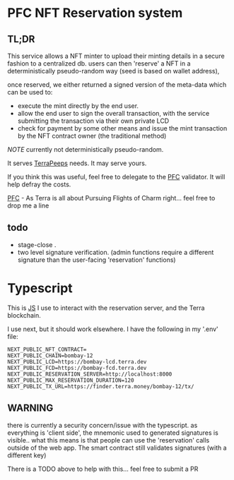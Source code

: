 # PFC NFT Reservation system

## TL;DR
This service allows a NFT minter to upload their minting details in a secure fashion to a centralized db.
users can then 'reserve' a NFT in a deterministically pseudo-random way (seed is based on wallet address), 

once reserved, we either returned a signed version of the meta-data which can be used to:
- execute the mint directly by the end user.
- allow the end user to sign the overall transaction, with the service submitting the transaction via their own private LCD
- check for payment by some other means and issue the mint transaction by the NFT contract owner (the traditional method)

*NOTE* currently not deterministically pseudo-random.

It serves [TerraPeeps](https://terrapeeps.com) needs. It may serve yours.

If you think this was useful, feel free to delegate to the [PFC](https://station.terra.money/validator/terravaloper12g4nkvsjjnl0t7fvq3hdcw7y8dc9fq69nyeu9q) validator. It will help defray the costs.

[PFC](https://twitter.com/PFC_Validator) - As Terra is all about Pursuing Flights of Charm right... feel free to drop me a line


## todo
- stage-close .
- two level signature verification. (admin functions require a different signature than the user-facing 'reservation' functions)

# Typescript
This is  [JS](https://github.com/PFC-Validator/pfc-reservations/blob/main/js/nft.ts) I use to interact with the reservation server, and the Terra blockchain.

I use next, but it should work elsewhere.
I have the following in my '.env' file:
```shell
NEXT_PUBLIC_NFT_CONTRACT=
NEXT_PUBLIC_CHAIN=bombay-12
NEXT_PUBLIC_LCD=https://bombay-lcd.terra.dev
NEXT_PUBLIC_FCD=https://bombay-fcd.terra.dev
NEXT_PUBLIC_RESERVATION_SERVER=http://localhost:8000
NEXT_PUBLIC_MAX_RESERVATION_DURATION=120
NEXT_PUBLIC_TX_URL=https://finder.terra.money/bombay-12/tx/
```

## WARNING
there is currently a security concern/issue with the typescript. as everything is 'client side', the mnemonic used to generated signatures
is visible.. what this means is that people can use the 'reservation' calls outside of the web app. 
The smart contract still validates signatures (with a different key)

There is a TODO above to help with this... feel free to submit a PR
